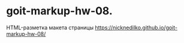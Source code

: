 # goit-markup-hw-08.
HTML-разметка макета страницы
 https://nicknedilko.github.io/goit-markup-hw-08/
